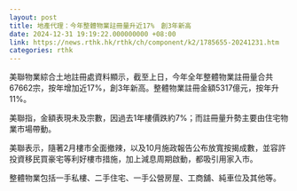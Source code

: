 ```yaml
---
layout: post
title: 地產代理：今年整體物業註冊量升近17%　創3年新高
date: 2024-12-31 19:19:22.000000000 +08:00
link: https://news.rthk.hk/rthk/ch/component/k2/1785655-20241231.htm
categories: rthk
---
```


美聯物業綜合土地註冊處資料顯示，截至上日，今年全年整體物業註冊量合共67662宗，按年增加近17%，創3年新高。整體物業註冊金額5317億元，按年升11%。

美聯指，金額表現未及宗數，因過去1年樓價跌約7%；而註冊量升勢主要由住宅物業市場帶動。

美聯表示，隨著2月樓市全面撤辣，以及10月施政報告公布放寬按揭成數，並容許投資移民買豪宅等利好樓市措施，加上減息周期啟動，都吸引用家入市。

整體物業包括一手私樓、二手住宅、一手公營房屋、工商舖、純車位及其他等。
